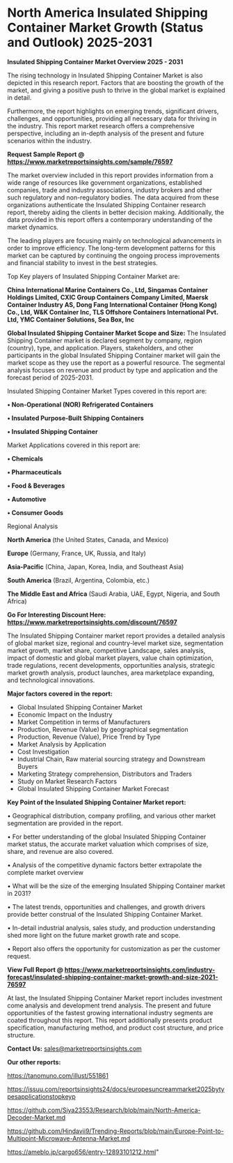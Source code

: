 # North America Insulated Shipping Container Market Growth (Status and Outlook) 2025-2031

<Strong> Insulated Shipping Container Market Overview 2025 - 2031</strong>

The rising technology in Insulated Shipping Container Market is also depicted in this research report. Factors that are boosting the growth of the market, and giving a positive push to thrive in the global market is explained in detail.

Furthermore, the report highlights on emerging trends, significant drivers, challenges, and opportunities, providing all necessary data for thriving in the industry. This report market research offers a comprehensive perspective, including an in-depth analysis of the present and future scenarios within the industry.

<strong>Request Sample Report @ <a href=https://www.marketreportsinsights.com/sample/76597>https://www.marketreportsinsights.com/sample/76597</a></strong>

The market overview included in this report provides information from a wide range of resources like government organizations, established companies, trade and industry associations, industry brokers and other such regulatory and non-regulatory bodies. The data acquired from these organizations authenticate the Insulated Shipping Container research report, thereby aiding the clients in better decision making. Additionally, the data provided in this report offers a contemporary understanding of the market dynamics.

The leading players are focusing mainly on technological advancements in order to improve efficiency. The long-term development patterns for this market can be captured by continuing the ongoing process improvements and financial stability to invest in the best strategies.

Top Key players of Insulated Shipping Container Market are:

<strong>China International Marine Containers Co., Ltd, Singamas Container Holdings Limited, CXIC Group Containers Company Limited, Maersk Container Industry AS, Dong Fang International Container (Hong Kong) Co., Ltd, W&K Container Inc, TLS Offshore Containers International Pvt. Ltd, YMC Container Solutions, Sea Box, Inc</strong>

<strong><b>Global Insulated Shipping Container Market Scope and Size:</b></strong>
The Insulated Shipping Container market is declared segment by company, region (country), type, and application. Players, stakeholders, and other participants in the global Insulated Shipping Container market will gain the market scope as they use the report as a powerful resource. The segmental analysis focuses on revenue and product by type and application and the forecast period of 2025-2031.

Insulated Shipping Container Market Types covered in this report are:

<strong>• Non-Operational (NOR) Refrigerated Containers

• Insulated Purpose-Built Shipping Containers

• Insulated Shipping Container</strong>

Market Applications covered in this report are:

<strong>• Chemicals

• Pharmaceuticals

• Food & Beverages

• Automotive

• Consumer Goods</strong> 

Regional Analysis

<strong>North America</strong> (the United States, Canada, and Mexico)

<strong>Europe</strong> (Germany, France, UK, Russia, and Italy)

<strong>Asia-Pacific</strong> (China, Japan, Korea, India, and Southeast Asia)

<strong>South America</strong> (Brazil, Argentina, Colombia, etc.)

<strong>The Middle East and Africa</strong> (Saudi Arabia, UAE, Egypt, Nigeria, and South Africa)

<strong>Go For Interesting Discount Here: <a href=https://www.marketreportsinsights.com/discount/76597>https://www.marketreportsinsights.com/discount/76597</a></strong>

The Insulated Shipping Container market report provides a detailed analysis of global market size, regional and country-level market size, segmentation market growth, market share, competitive Landscape, sales analysis, impact of domestic and global market players, value chain optimization, trade regulations, recent developments, opportunities analysis, strategic market growth analysis, product launches, area marketplace expanding, and technological innovations.

<strong><b>Major factors covered in the report:</b></strong>
<ul>
  <li>Global Insulated Shipping Container Market </li>
  <li>Economic Impact on the Industry</li>
  <li>Market Competition in terms of Manufacturers</li>
  <li>Production, Revenue (Value) by geographical segmentation</li>
  <li>Production, Revenue (Value), Price Trend by Type</li>
  <li>Market Analysis by Application</li>
  <li>Cost Investigation</li>
  <li>Industrial Chain, Raw material sourcing strategy and Downstream Buyers</li>
  <li>Marketing Strategy comprehension, Distributors and Traders</li>
  <li>Study on Market Research Factors</li>
  <li>Global Insulated Shipping Container Market Forecast</li>
</ul>

<strong><b>Key Point of the Insulated Shipping Container Market report:</b></strong>

• Geographical distribution, company profiling, and various other market segmentation are provided in the report.

• For better understanding of the global Insulated Shipping Container market status, the accurate market valuation which comprises of size, share, and revenue are also covered.

• Analysis of the competitive dynamic factors better extrapolate the complete market overview

• What will be the size of the emerging Insulated Shipping Container market in 2031?

• The latest trends, opportunities and challenges, and growth drivers provide better construal of the Insulated Shipping Container Market.

• In-detail industrial analysis, sales study, and production understanding shed more light on the future market growth rate and scope.

• Report also offers the opportunity for customization as per the customer request.

<strong><b>View Full Report @ <a href=https://www.marketreportsinsights.com/industry-forecast/insulated-shipping-container-market-growth-and-size-2021-76597>https://www.marketreportsinsights.com/industry-forecast/insulated-shipping-container-market-growth-and-size-2021-76597</a></b></strong>


At last, the Insulated Shipping Container Market report includes investment come analysis and development trend analysis. The present and future opportunities of the fastest growing international industry segments are coated throughout this report. This report additionally presents product specification, manufacturing method, and product cost structure, and price structure.

<strong>Contact Us:</strong>
sales@marketreportsinsights.com

<strong>Our other reports:</strong>

<a href=https://tanomuno.com/illust/551861>https://tanomuno.com/illust/551861</a>

<a href=https://issuu.com/reportsinsights24/docs/europesuncreammarket2025bytypesapplicationstopkeyp>https://issuu.com/reportsinsights24/docs/europesuncreammarket2025bytypesapplicationstopkeyp</a>

<a href=https://github.com/Siya23553/Research/blob/main/North-America-Decoder-Market.md>https://github.com/Siya23553/Research/blob/main/North-America-Decoder-Market.md</a>

<a href=https://github.com/Hindavii9/Trending-Reports/blob/main/Europe-Point-to-Multipoint-Microwave-Antenna-Market.md>https://github.com/Hindavii9/Trending-Reports/blob/main/Europe-Point-to-Multipoint-Microwave-Antenna-Market.md</a>

<a href=https://ameblo.jp/cargo656/entry-12893101212.html>https://ameblo.jp/cargo656/entry-12893101212.html</a>"
